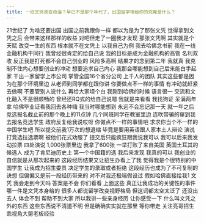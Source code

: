 ```yaml
---
title: 一纸文凭改变命运？早已不是那个年代了，出国留学带给你的究竟是什么？
---
```

21世纪了
为啥还要出国
出国之前我跟你一样
都以为是为了那张文凭
觉得拿到文凭之后
会带来这样那样的收益
对吧但走了一圈我才发现
那张文凭啊
其实就是个天赋
改变一生的东西
根本就不在文凭上
以我自己为例
我去哈佛念书前
我在一线金融机构干同行
我曾经很肯定的给自己说
我的目标是成为金融机构的高管
名利双收
反正我是打死都不会自己创业的
风险多高啊
结果才的念到第二年
我就真
我克制不住内心想要创业的冲动
想要追求自己内心
我那会哪能想到自己后来能白手起家
干出一家留学上市公司
掌管全国16个省分公司
上千人的团队
其实这些都是因为在那个环境里边
从老师到同学都在跟你讲
你要做点不一样的事情
有冲动就赶紧去做啊
不要管别人说什么
再给大家坦个白
我刚到哈佛的时候
语言很一
交流和文化融入不是很顺畅的
曾经还RQ式的给自己说嗯
我就是来看看
我找狗证
呆满两年拿
哈佛毕业证看我回去各种嗨
我当时哪能想到
永远不会忘记那一天
就一年之后
竞选报名截止前的那个晚上的11点钟
几个同班同学在教室里边
连吹带骗的窜到我去报名竞选学生
政府反复给我说哎呀
你做点不一样的事情吧
求求你当个不一样的中国学生吧
所以提交前我1万次的想退缩
毕竟是要用英语跟人家本土人辩论
演说打竞选拉选票啊
被他们花式劝服了
提交后只能疯狂跟我说我可以
我可以后来我发动拉票
四处演说
1,000张票里边
我拿了600张
一举打败了来自美国
英国土耳其的候选人
成为了肯尼迪历史上
第一个中国籍的选
我后来发现
我真的可以
我创业的自信就是从那次起来的
这段经历结果又让招生办看上了我
觉得我是个很特别的中国学生
让我成为招生委员
决定学生的录取或者拒绝
这段经历也成为了不可复制的诀想
但偏偏又是前一段经历带来的
对不对我还极端假设过
假如哈佛直接给我1 文凭
我会走到今天吗
答案是不会
你们看看
上面这些
真正让我成功的关键性的事件
哪一件是文凭本身给的
很多人都说留学改变视野格局
但这词都太空太泛了
还没出去人
体会不到
帮助不到大家
所以我讲一些亲身经历
让你感受一下
什么叫文凭之外的东西
这些东西说不清道不明
但是确确实实就在那里
等你带走
关注亮哥招生乖视角大舅老板经验
